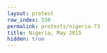 ```yaml
---
layout: protest
row_index: 550
permalink: protests/nigeria-73
title: Nigeria, May 2015
hidden: true
---
```

